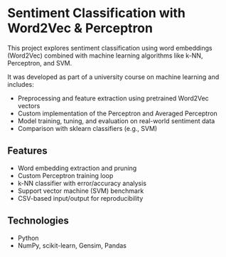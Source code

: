 # Sentiment Classification with Word2Vec & Perceptron

This project explores sentiment classification using word embeddings (Word2Vec) combined with machine learning algorithms like k-NN, Perceptron, and SVM.

It was developed as part of a university course on machine learning and includes:
- Preprocessing and feature extraction using pretrained Word2Vec vectors
- Custom implementation of the Perceptron and Averaged Perceptron
- Model training, tuning, and evaluation on real-world sentiment data
- Comparison with sklearn classifiers (e.g., SVM)

## Features
- Word embedding extraction and pruning
- Custom Perceptron training loop
- k-NN classifier with error/accuracy analysis
- Support vector machine (SVM) benchmark
- CSV-based input/output for reproducibility

## Technologies
- Python
- NumPy, scikit-learn, Gensim, Pandas
